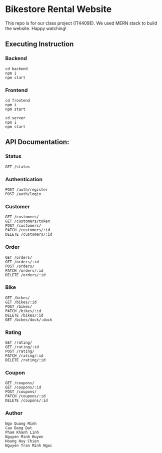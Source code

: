 # Bikestore Rental Website

This repo is for our class project (IT4409E). We used MERN stack to build the website. Happy watching!

## Executing Instruction

### Backend

    cd backend
    npm i
    npm start

### Frontend

    cd frontend
    npm i
    npm start

    cd server
    npm i
    npm start

## API Documentation:

### Status

    GET /status

### Authentication

    POST /auth/register
    POST /auth/login

### Customer

    GET /customers/
    GET /customers/token
    POST /customers/
    PATCH /customers/:id
    DELETE /customers/:id

### Order

    GET /orders/
    GET /orders/:id
    POST /orders/
    PATCH /orders/:id
    DELETE /orders/:id

### Bike

    GET /bikes/
    GET /bikes/:id
    POST /bikes/
    PATCH /bikes/:id
    DELETE /bikes/:id
    GET /bikes/dock/:dock

### Rating

    GET /rating/
    GET /rating/:id
    POST /rating/
    PATCH /rating/:id
    DELETE /rating/:id

### Coupon

    GET /coupons/
    GET /coupons/:id
    POST /coupons/
    PATCH /coupons/:id
    DELETE /coupons/:id

### Author
    Ngo Quang Minh
    Cao Dang Dat
    Pham Khanh Linh
    Nguyen Minh Huyen
    Hoang Huy Chien
    Nguyen Tran Minh Ngoc
